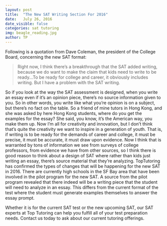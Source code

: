 ```yaml
---
layout: post
title:  "The New SAT Writing Section For 2016"
date:   July 26, 2016
date_visible: false
categories: sat tutoring
img: beagle_reading.jpg
author: TP
---
```

Following is a quotation from Dave Coleman, the president of the College Board, concerning the new SAT format:

> Right now, I think there’s a breakthrough that the SAT added writing, because we do want to make the claim that kids need to write to be ready...To be ready for college and career, it obviously includes writing. But I have a problem with the SAT writing. <!--more-->

So if you look at the way the SAT assessment is designed, when you write an essay even if it’s an opinion piece, there’s no source information given to you. So in other words, you write like what you’re opinion is on a subject, but there’s no fact on the table. So a friend of mine tutors in Hong Kong, and she was asked by here Hong Kong students, where do you get the examples for the essay? She said, you know, it’s the American way, you make them up. Now I’m all for creativity and innovation, but I don’t think that’s quite the creativity we want to inspire in a generation of youth. That is, if writing is to be ready for the demands of career and college, it must be precise, it must be accurate, it must draw upon evidence. Now I think that is warranted by tons of information we see from surveys of college professors, from evidence we have from other sources, so I think there is good reason to think about a design of SAT where rather than kids just writing an essay, there’s source material that they’re analyzing.
TopTutoring has confirmed the types of changes that will be happening for the new SAT in 2016. There are currently high schools in the SF Bay area that have been involved in the pilot program for the new SAT. A source from the pilot program revealed that there indeed will be a writing piece that the student will need to analyze in an essay. This differs from the current format of the test where the student must generate examples themselves to answer the essay prompt.

Whether it is for the current SAT test or the new upcoming SAT, our SAT experts at Top Tutoring can help you fulfill all of your test preparation needs. Contact us today to ask about our current tutoring offerings.
